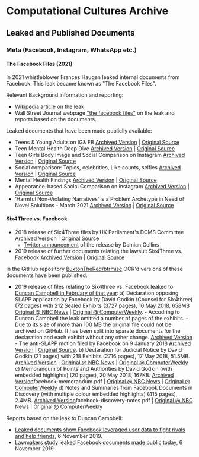 # Computational Cultures Archive

## Leaked and Published Documents 
### Meta (Facebook, Instagram, WhatsApp etc.)
#### The Facebook Files (2021)

In 2021 whistleblower Frances Haugen leaked internal documents from Facebook. This leak became known as "The Facebook Files".

Relevant Background information and reporting:
- [Wikipedia article](https://en.wikipedia.org/wiki/2021_Facebook_leak) on the leak
- Wall Street Journal webpage ["the facebook files"](https://www.wsj.com/articles/the-facebook-files-11631713039) on the leak and reports based on the documents.


Leaked documents that have been made publiclly available:
- Teens & Young Adults on lG& FB [Archived Version](Meta%20(Facebook,%20Instagram,%20WhatsApp%20etc.)/The%20Facebook%20Files/teens-young-adults-on-ig-and-facebook.pdf) | [Original Source](https://s.wsj.net/public/resources/documents/teens-young-adults-on-ig-and-facebook.pdf)
- Teen Mental Health Deep Dive [Archived Version](Meta%20(Facebook,%20Instagram,%20WhatsApp%20etc.)/The%20Facebook%20Files/teen-mental-health-deep-dive.pdf) | [Original Source](https://s.wsj.net/public/resources/documents/teen-mental-health-deep-dive.pdf)
- Teen Girls Body Image and Social Comparison on lnstagram [Archived Version](Meta%20(Facebook,%20Instagram,%20WhatsApp%20etc.)/The%20Facebook%20Files/teen-girls-body-image-and-social-comparison-on-instagram.pdf) | [Original Source](https://s.wsj.net/public/resources/documents/teen-girls-body-image-and-social-comparison-on-instagram.pdf)
- Social comparison: Topics, celebrities, Like counts, selfies [Archived Version](Meta%20(Facebook,%20Instagram,%20WhatsApp%20etc.)/The%20Facebook%20Files/social-comparison-topics-celebrities-like-counts-selfies.pdf) | [Original Source](https://s.wsj.net/public/resources/documents/social-comparison-topics-celebrities-like-counts-selfies.pdf)
- Mental Health Findings [Archived Version](Meta%20(Facebook,%20Instagram,%20WhatsApp%20etc.)/The%20Facebook%20Files/mental-health-findings.pdf) | [Original Source](https://s.wsj.net/public/resources/documents/mental-health-findings.pdf)
- Appearance-based Social Comparison on lnstagram [Archived Version](Meta%20(Facebook,%20Instagram,%20WhatsApp%20etc.)/The%20Facebook%20Files/appearance-based-social-comparison-on-instagram.pdf) | [Original Source](https://s.wsj.net/public/resources/documents/appearance-based-social-comparison-on-instagram.pdf)
- ‘Harmful Non-Violating Narratives’ is a Problem Archetype in Need of Novel Solultions - March 2021 [Archived Version](Meta%20(Facebook,%20Instagram,%20WhatsApp%20etc.)/The%20Facebook%20Files/consumer-harmful-non-violating-narratives-is-a-problem-archetype-in-need-of-novel-solultions-march-2021.pdf) | [Original Source](https://www.documentcloud.org/documents/21090921-consumer-harmful-non-violating-narratives-is-a-problem-archetype-in-need-of-novel-solultions-march-2021)


#### Six4Three vs. Facebook

- 2018 release of Six4Three files by UK Parliament's DCMS Committee [Archived Version](Meta%20(Facebook,%20Instagram,%20WhatsApp%20etc.)/Six4Three%20vs.%20Facebook/Note-by-Chair-and-selected-documents-ordered-from-Six4Three.pdf) | [Original Source](https://www.parliament.uk/globalassets/documents/commons-committees/culture-media-and-sport/Note-by-Chair-and-selected-documents-ordered-from-Six4Three.pdf)
	- [Twitter announcement](https://twitter.com/DamianCollins/status/1070324910109675525) of the release by Damian Collins 
- 2019 release of further documents relating the lawsuit Six4Three vs. Facebook [Archived Version](Meta%20(Facebook,%20Instagram,%20WhatsApp%20etc.)/Six4Three%20vs.%20Facebook/Further-selected-documents-ordered-from-Six4Three-Feb19.pdf) | [Original Source](https://www.parliament.uk/globalassets/documents/commons-committees/culture-media-and-sport/Further-selected-documents-ordered-from-Six4Three-Feb19.pdf)

In the GitHub repository [BuxtonTheRed/btrmisc](https://github.com/BuxtonTheRed/btrmisc) OCR'd versions of these documents have been published. 

- 2019 release of files relating to Six4three vs. Facebook leaked to [Duncan Campbell in February of that year](https://www.duncancampbell.org/facebookleaks):
	a) Declaration opposing SLAPP application by Facebook by David Godkin (Counsel for Six4three) (72 pages) with 212 Sealed Exhibits (3727 pages), 16 May 2018, 658MB [Original @ NBC News](https://dataviz.nbcnews.com/projects/20191104-facebook-leaked-documents/assets/facebook-sealed-exhibits.pdf) | [Original @ ComputerWeekly](https://www.bitpipe.com/detail/RES/1573031427_52.html). 
		- Accodring to Duncan Campbell the leak omitted a number of pages of the exhibits.
		- Due to its size of more than 100 MB the original file could not be archived on GitHub. It has been split into sparate documents for the declaration and each exhibit without any other change. [Archived Version](Meta%20(Facebook,%20Instagram,%20WhatsApp%20etc.)/Six4Three%20vs.%20Facebook/facebook-sealed-exhibits)
		- The anti-SLAPP motion filed by Facebook on 9 January 2018 [Archived Version](Meta%20(Facebook,%20Instagram,%20WhatsApp%20etc.)/Six4Three%20vs.%20Facebook/Six4Three-v.-Facebook_Anti-SLAPP-Motion-(1750).pdf) | [Original Source](https://digitalcommons.law.scu.edu/historical/1750/). 
	b) Declaration for Judicial Notice by David Godkin (21 pages) with 218 Exhibits (2716 pages), 17 May 2018, 51.5MB. [Archived Version](Meta%20(Facebook,%20Instagram,%20WhatsApp%20etc.)/Six4Three%20vs.%20Facebook/Declaration-by-David-Godkin-producing-218-Exhibits-17-May-2018.pdf) | [Original @ NBC News](https://dataviz.nbcnews.com/projects/20191104-facebook-leaked-documents/assets/facebook-exhibits.pdf) | [Original @ ComputerWeekly](https://www.bitpipe.com/detail/RES/1573033269_13.html)
	c) Memorandum of Points and Authorities by David Godkin (with embedded highlights) (20 pages), 20 May 2018, 167KB. [Archived Version](Meta%20(Facebook,%20Instagram,%20WhatsApp%20etc.)/Six4Three%20vs.%20Facebook/)facebook-memorandum.pdf | [Original @ NBC News](https://dataviz.nbcnews.com/projects/20191104-facebook-leaked-documents/assets/facebook-memorandum.pdf) | [Original @ ComputerWeekly](https://www.bitpipe.com/detail/RES/1573033820_93.html)
	d) Notes and Summaries from Facebook Documents in Discovery (with multiple colour embedded highlights) (415 pages), 2.4MB. [Archived Version](Meta%20(Facebook,%20Instagram,%20WhatsApp%20etc.)/Six4Three%20vs.%20Facebook/)facebook-discovery-notes.pdf | [Original @ NBC News](https://dataviz.nbcnews.com/projects/20191104-facebook-leaked-documents/assets/facebook-discovery-notes.pdf) | [Original @ ComputerWeekly](https://www.bitpipe.com/detail/RES/1573034322_257.html)
	

Reports based on the leak to Duncan Campbell:
- [Leaked documents show Facebook leveraged user data to fight rivals and help friends](https://www.nbcnews.com/news/all/leaked-documents-show-facebook-leveraged-user-data-fight-rivals-help-n1076986), 6 November 2019. 
- [Lawmakers study leaked Facebook documents made public today](https://www.computerweekly.com/news/252473540/Lawmakers-study-leaked-Facebook-documents-made-public-today), 6 November 2019.
	